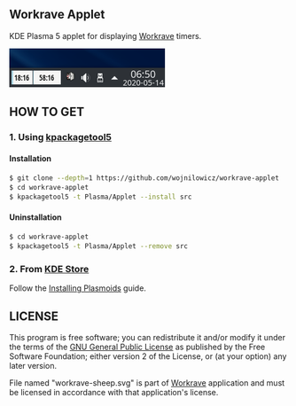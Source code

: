 Workrave Applet
---------------
KDE Plasma 5 applet for displaying [Workrave](https://workrave.org/) timers.

![](images/demo.png)

## HOW TO GET

### 1. Using [kpackagetool5](https://techbase.kde.org/Development/Tutorials/Plasma5/QML2/GettingStarted#Kpackagetool5)
#### Installation
```sh
$ git clone --depth=1 https://github.com/wojnilowicz/workrave-applet
$ cd workrave-applet
$ kpackagetool5 -t Plasma/Applet --install src
```

#### Uninstallation
```sh
$ cd workrave-applet
$ kpackagetool5 -t Plasma/Applet --remove src
```

### 2. From [KDE Store](https://store.kde.org/)
Follow the [Installing Plasmoids](https://userbase.kde.org/Plasma/Installing_Plasmoids) guide.

## LICENSE
This program is free software; you can redistribute it and/or
modify it under the terms of the [GNU General Public License](https://www.gnu.org/licenses/gpl-2.0.html)
as published by the Free Software Foundation; either version 2
of the License, or (at your option) any later version.

File named "workrave-sheep.svg" is part of [Workrave](https://github.com/rcaelers/workrave) application and must be licensed in accordance with that application's license.
